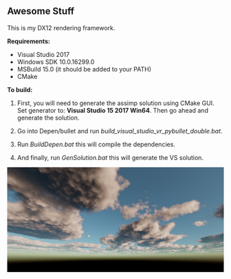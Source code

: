Awesome Stuff
-------------

This is my DX12 rendering framework.

**Requirements:**
* Visual Studio 2017
* Windows SDK 10.0.16299.0
* MSBuild 15.0 (it should be added to your PATH)
* CMake

**To build:**

1. First, you will need to generate the assimp solution using CMake GUI. Set generator to: **Visual Studio 15 2017 Win64**. Then go ahead and generate the solution.

2. Go into Depen/bullet and run *build_visual_studio_vr_pybullet_double.bat*.

3. Run *BuildDepen.bat* this will compile the dependencies.

4. And finally, run *GenSolution.bat* this will generate the VS solution.


 ![Clouds](Assets/Pics/Clouds.PNG?raw=true "Cloud rendering")
